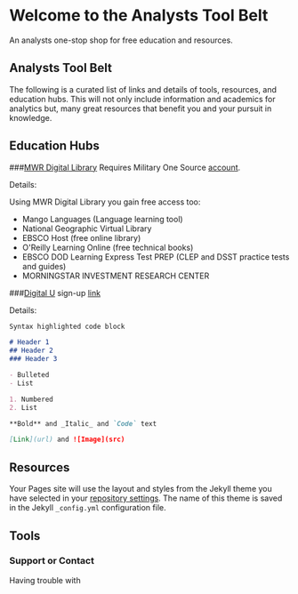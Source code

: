 # Welcome to the Analysts Tool Belt
An analysts one-stop shop for free education and resources.

## Analysts Tool Belt
The following is a curated list of links and details of tools, resources, and education hubs. This will not only include information and academics for analytics but,
many great resources that benefit you and your pursuit in knowledge.

## Education Hubs
###[MWR Digital Library](https://www.militaryonesourceconnect.org/achievesolutions/en/militaryonesource/Content.do?contentId=27777)
  Requires Military One Source [account](https://www.militaryonesource.mil/).
  
  Details:
  
  Using MWR Digital Library you gain free access too:
  - Mango Languages (Language learning tool)
  - National Geographic Virtual Library
  - EBSCO Host (free online library)
  - O'Reilly Learning Online (free technical books)
  - EBSCO DOD Learning Express Test PREP (CLEP and DSST practice tests and guides)
  - MORNINGSTAR INVESTMENT RESEARCH CENTER
  
###[Digital U](https://digitalu.udemy.com/organization/home/)
  sign-up [link](https://digitalu.af.mil/)
  
  Details:
  

```markdown
Syntax highlighted code block

# Header 1
## Header 2
### Header 3

- Bulleted
- List

1. Numbered
2. List

**Bold** and _Italic_ and `Code` text

[Link](url) and ![Image](src)
```


## Resources

Your Pages site will use the layout and styles from the Jekyll theme you have selected in your [repository settings](https://github.com/kylescott007/kylescott007.github.io/settings/pages). The name of this theme is saved in the Jekyll `_config.yml` configuration file.

## Tools

### Support or Contact

Having trouble with 
